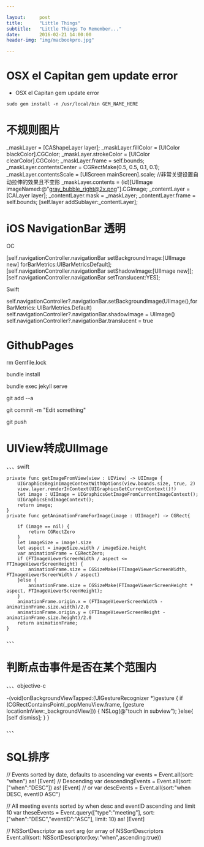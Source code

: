 ```yaml
---

layout:     post
title:      "Little Things"
subtitle:   "Little Things To Remember..."
date:       2016-02-21 14:00:00
header-img: "img/macbookpro.jpg"

---
```



<h1>OSX el Capitan gem update error</h1>

* OSX el Capitan gem update error

```
sudo gem install -n /usr/local/bin GEM_NAME_HERE
```


<h1>不规则图片</h1>

_maskLayer = [CAShapeLayer layer];
 _maskLayer.fillColor = [UIColor blackColor].CGColor; _maskLayer.strokeColor = [UIColor clearColor].CGColor; _maskLayer.frame = self.bounds;
 _maskLayer.contentsCenter = CGRectMake(0.5, 0.5, 0.1, 0.1); _maskLayer.contentsScale = [UIScreen mainScreen].scale; //非常关键设置自动拉伸的效果且不变形 
_maskLayer.contents = (id)[UIImage imageNamed:@"gray_bubble_right@2x.png"].CGImage; _contentLayer = [CALayer layer]; _contentLayer.mask = _maskLayer; _contentLayer.frame = self.bounds; [self.layer addSublayer:_contentLayer];

<h1>iOS NavigationBar 透明</h1>

OC

[self.navigationController.navigationBar setBackgroundImage:[UIImage new] forBarMetrics:UIBarMetricsDefault];
[self.navigationController.navigationBar setShadowImage:[UIImage new]];
[self.navigationController.navigationBar setTranslucent:YES];

Swift

self.navigationController?.navigationBar.setBackgroundImage(UIImage(),forBarMetrics: UIBarMetrics.Default)
self.navigationController?.navigationBar.shadowImage = UIImage()
self.navigationController?.navigationBar.translucent = true


<h1>GithubPages</h1>

rm Gemfile.lock

bundle install    

bundle exec jekyll serve 

git add --a    

git commit -m "Edit something"

git push 

<h1>UIView转成UIImage</h1>
、、、swift

    private func getImageFromView(view : UIView) -> UIImage {
        UIGraphicsBeginImageContextWithOptions(view.bounds.size, true, 2)
        view.layer.renderInContext(UIGraphicsGetCurrentContext()!)
        let image : UIImage = UIGraphicsGetImageFromCurrentImageContext();
        UIGraphicsEndImageContext();
        return image;
    }
    private func getAnimationFrameForImage(image : UIImage?) -> CGRect{
        
        if (image == nil) {
            return CGRectZero
        }
        let imageSize = image!.size
        let aspect = imageSize.width / imageSize.height
        var animationFrame = CGRectZero;
        if (FTImageViewerScreenWidth / aspect <= FTImageViewerScreenHeight) {
            animationFrame.size = CGSizeMake(FTImageViewerScreenWidth, FTImageViewerScreenWidth / aspect)
        }else {
            animationFrame.size = CGSizeMake(FTImageViewerScreenHeight * aspect, FTImageViewerScreenHeight);
        }
        animationFrame.origin.x = (FTImageViewerScreenWidth - animationFrame.size.width)/2.0
        animationFrame.origin.y = (FTImageViewerScreenHeight - animationFrame.size.height)/2.0
        return animationFrame;
    }
    
、、、

<h1>判断点击事件是否在某个范围内</h1>

、、、objective-c


-(void)onBackgroundViewTapped:(UIGestureRecognizer *)gesture
{
    if (CGRectContainsPoint(_popMenuView.frame, [gesture locationInView:_backgroundView])) {
        NSLog(@"touch in subview");
    }else{
        [self dismiss];
    }
}

、、、


<h1>SQL排序</h1>

// Events sorted by date, defaults to ascending
var events = Event.all(sort: "when") as! [Event]
// Descending
var descendingEvents = Event.all(sort:["when":"DESC"]) as! [Event]
// or
var descEvents = Event.all(sort:"when DESC, eventID ASC")

// All meeting events sorted by when desc and eventID ascending and limit 10
var theseEvents = Event.query(["type":"meeting"], sort:["when":"DESC","eventID":"ASC"], limit: 10) as! [Event]

// NSSortDescriptor as sort arg (or array of NSSortDescriptors
Event.all(sort: NSSortDescriptor(key:"when",ascending:true))


